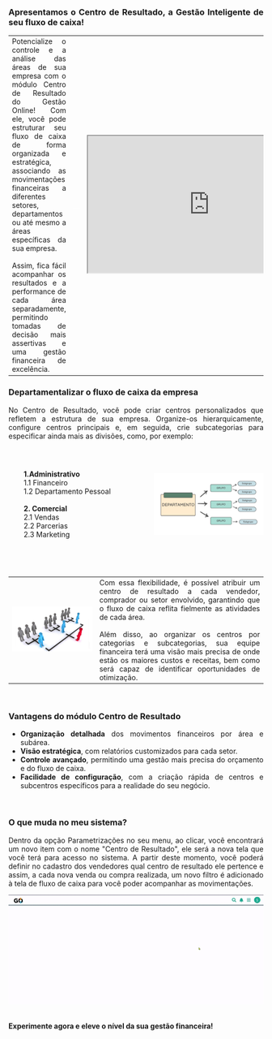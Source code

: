 <div style="text-align: justify"> 

### Apresentamos o Centro de Resultado, a Gestão Inteligente de seu fluxo de caixa!

| | | |
|-|-|-|
|Potencialize o controle e a análise das áreas de sua empresa com o módulo Centro de Resultado do Gestão Online! Com ele, você pode estruturar seu fluxo de caixa de forma organizada e estratégica, associando as movimentações financeiras a diferentes setores, departamentos ou até mesmo a áreas específicas da sua empresa.<br><br>Assim, fica fácil acompanhar os resultados e a performance de cada área separadamente, permitindo tomadas de decisão mais assertivas e uma gestão financeira de excelência.|<p style="color: white;">__</p>| <iframe src="https://drive.google.com/file/d/188ztWE_EsO5XMLGhtTLTwIKhyie8ZL3O/preview" width="480" height="270" allow="autoplay"></iframe>|

### Departamentalizar o fluxo de caixa da empresa

No Centro de Resultado, você pode criar centros personalizados que refletem a estrutura de sua empresa. Organize-os hierarquicamente, configure centros principais e, em seguida, crie subcategorias para especificar ainda mais as divisões, como, por exemplo:

<div style="display: flex; gap: 10px;">
    <div style="flex: 1; padding: 30px;">
        <p><strong>1.Administrativo</strong><br>1.1 Financeiro<br>1.2 Departamento Pessoal<br><br><strong>2. Comercial</strong><br>2.1 Vendas<br>2.2 Parcerias<br>2.3 Marketing </p>
    </div>
    <div style="flex: 1; display: flex; align-items: center; justify-content: center;">
        <img src="https://github.com/Gestao-Online/public-docs/blob/ff467a6e0ab7b09edd03046b89f989901368d529/erp-v2/marketplace/extensions/br.com.gestao-online.module.centro-resultado/assets/modulo_centro_resultado_05.png?raw=true" alt="0" style="width: 600">
    </div>
</div>

<br>

| | |
|-|-|
|![](https://github.com/Gestao-Online/public-docs/blob/8213390d2433dabd16a0f5415157f90e8fe12fc0/erp-v2/marketplace/extensions/br.com.gestao-online.module.centro-resultado/assets/modulo_centro_resultado_04.png?raw=true) |Com essa flexibilidade, é possível atribuir um centro de resultado a cada vendedor, comprador ou setor envolvido, garantindo que o fluxo de caixa reflita fielmente as atividades de cada área. <br><br>Além disso, ao organizar os centros por categorias e subcategorias, sua equipe financeira terá uma visão mais precisa de onde estão os maiores custos e receitas, bem como será capaz de identificar oportunidades de otimização.|

<br>

### Vantagens do módulo Centro de Resultado

* **Organização detalhada** dos movimentos financeiros por área e subárea.
* **Visão estratégica**, com relatórios customizados para cada setor.
* **Controle avançado**, permitindo uma gestão mais precisa do orçamento e do fluxo de caixa.
* **Facilidade de configuração**, com a criação rápida de centros e subcentros específicos para a realidade do seu negócio.

<br>

### O que muda no meu sistema?

Dentro da opção Parametrizações no seu menu, ao clicar, você encontrará um novo item com o nome "Centro de Resultado", ele será a nova tela que você terá para acesso no sistema. A partir deste momento, você poderá definir no cadastro dos vendedores qual centro de resultado ele pertence e assim, a cada nova venda ou compra realizada, um novo filtro é adicionado à tela de fluxo de caixa para você poder acompanhar as movimentações.

<div style="text-align: center">
    <img src="https://github.com/Gestao-Online/public-docs/blob/20516384dd5db2f5e83617a43f3889f7ce2bcac5/erp-v2/marketplace/extensions/br.com.gestao-online.module.centro-resultado/assets/modulo_centro_resultado_03.gif?raw=true" alt="0" width="800"> 
</div>

<br>

**Experimente agora e eleve o nível da sua gestão financeira!**

</div>